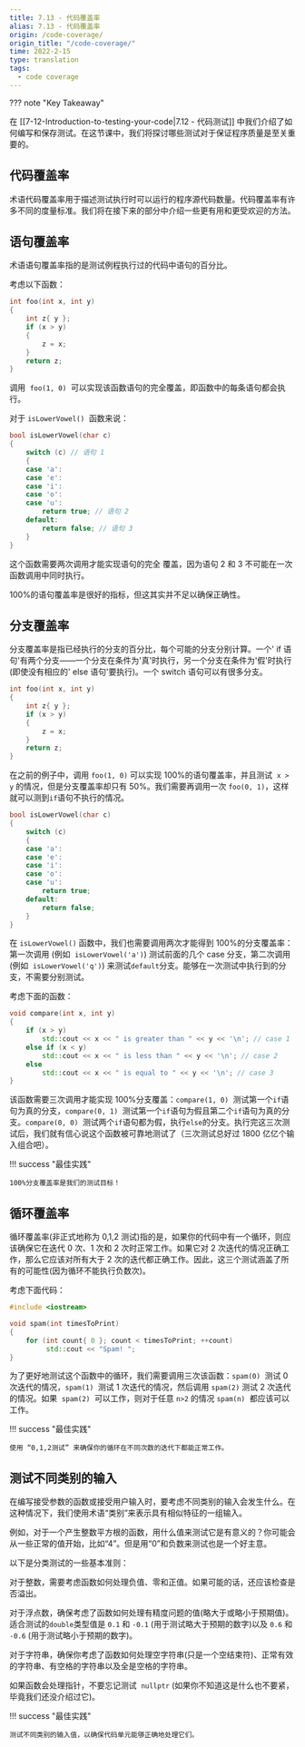 ```yaml
---
title: 7.13 - 代码覆盖率
alias: 7.13 - 代码覆盖率
origin: /code-coverage/
origin_title: "/code-coverage/"
time: 2022-2-15
type: translation
tags:
  - code coverage
---
```


??? note "Key Takeaway"

在 [[7-12-Introduction-to-testing-your-code|7.12 - 代码测试]] 中我们介绍了如何编写和保存测试。在这节课中，我们将探讨哪些测试对于保证程序质量是至关重要的。

## 代码覆盖率

术语代码覆盖率用于描述测试执行时可以运行的程序源代码数量。代码覆盖率有许多不同的度量标准。我们将在接下来的部分中介绍一些更有用和更受欢迎的方法。

## 语句覆盖率

术语语句覆盖率指的是测试例程执行过的代码中语句的百分比。

考虑以下函数：

```cpp
int foo(int x, int y)
{
    int z{ y };
    if (x > y)
    {
        z = x;
    }
    return z;
}
```

调用  `foo(1, 0)`  可以实现该函数语句的完全覆盖，即函数中的每条语句都会执行。

对于 `isLowerVowel()`  函数来说：

```cpp
bool isLowerVowel(char c)
{
    switch (c) // 语句 1
    {
    case 'a':
    case 'e':
    case 'i':
    case 'o':
    case 'u':
        return true; // 语句 2
    default:
        return false; // 语句 3
    }
}
```

这个函数需要两次调用才能实现语句的完全 覆盖，因为语句 2 和 3 不可能在一次函数调用中同时执行。

100%的语句覆盖率是很好的指标，但这其实并不足以确保正确性。

## 分支覆盖率

分支覆盖率是指已经执行的分支的百分比，每个可能的分支分别计算。一个' if 语句'有两个分支——一个分支在条件为'真'时执行，另一个分支在条件为'假'时执行(即使没有相应的' else 语句'要执行)。一个 switch 语句可以有很多分支。

```cpp
int foo(int x, int y)
{
    int z{ y };
    if (x > y)
    {
        z = x;
    }
    return z;
}
```

在之前的例子中，调用 `foo(1, 0)` 可以实现 100%的语句覆盖率，并且测试  `x > y` 的情况，但是分支覆盖率却只有 50%。我们需要再调用一次 `foo(0, 1)`，这样就可以测到`if`语句不执行的情况。

```cpp
bool isLowerVowel(char c)
{
    switch (c)
    {
    case 'a':
    case 'e':
    case 'i':
    case 'o':
    case 'u':
        return true;
    default:
        return false;
    }
}
```

在 `isLowerVowel()` 函数中，我们也需要调用两次才能得到 100%的分支覆盖率：第一次调用 (例如  `isLowerVowel('a')`) 测试前面的几个 case 分支，第二次调用(例如  `isLowerVowel('q')`) 来测试`default`分支。能够在一次测试中执行到的分支，不需要分别测试。

考虑下面的函数：

```cpp
void compare(int x, int y)
{
	if (x > y)
		std::cout << x << " is greater than " << y << '\n'; // case 1
	else if (x < y)
		std::cout << x << " is less than " << y << '\n'; // case 2
	else
		std::cout << x << " is equal to " << y << '\n'; // case 3
}
```

该函数需要三次调用才能实现 100%分支覆盖：`compare(1, 0)`  测试第一个`if`语句为真的分支，`compare(0, 1)`  测试第一个`if`语句为假且第二个`if`语句为真的分支。`compare(0, 0)`  测试两个`if`语句都为假，执行`else`的分支。执行完这三次测试后，我们就有信心说这个函数被可靠地测试了（三次测试总好过 1800 亿亿个输入组合吧）。

!!! success "最佳实践"

    100%分支覆盖率是我们的测试目标！

## 循环覆盖率

循环覆盖率(非正式地称为 0,1,2 测试)指的是，如果你的代码中有一个循环，则应该确保它在迭代 0 次、1 次和 2 次时正常工作。如果它对 2 次迭代的情况正确工作，那么它应该对所有大于 2 次的迭代都正确工作。因此，这三个测试涵盖了所有的可能性(因为循环不能执行负数次)。

考虑下面代码：

```cpp
#include <iostream>

void spam(int timesToPrint)
{
    for (int count{ 0 }; count < timesToPrint; ++count)
         std::cout << "Spam! ";
}
```

为了更好地测试这个函数中的循环，我们需要调用三次该函数：`spam(0)`  测试 0 次迭代的情况，`spam(1)`  测试 1 次迭代的情况，然后调用 `spam(2)` 测试 2 次迭代的情况。如果  `spam(2)`  可以工作，则对于任意 `n>2` 的情况 `spam(n)`  都应该可以工作。

!!! success "最佳实践"

    使用 “0,1,2测试” 来确保你的循环在不同次数的迭代下都能正常工作。

## 测试不同类别的输入

在编写接受参数的函数或接受用户输入时，要考虑不同类别的输入会发生什么。在这种情况下，我们使用术语“类别”来表示具有相似特征的一组输入。

例如，对于一个产生整数平方根的函数，用什么值来测试它是有意义的？你可能会从一些正常的值开始，比如“4”。但是用“0”和负数来测试也是一个好主意。

以下是分类测试的一些基本准则：

对于整数，需要考虑函数如何处理负值、零和正值。如果可能的话，还应该检查是否溢出。

对于浮点数，确保考虑了函数如何处理有精度问题的值(略大于或略小于预期值)。适合测试的`double`类型值是 `0.1` 和 `-0.1` (用于测试略大于预期的数字)以及 `0.6` 和 `-0.6` (用于测试略小于预期的数字)。

对于字符串，确保你考虑了函数如何处理空字符串(只是一个空结束符)、正常有效的字符串、有空格的字符串以及全是空格的字符串。

如果函数会处理指针，不要忘记测试  `nullptr` (如果你不知道这是什么也不要紧，毕竟我们还没介绍过它)。

!!! success "最佳实践"

    测试不同类别的输入值，以确保代码单元能够正确地处理它们。
